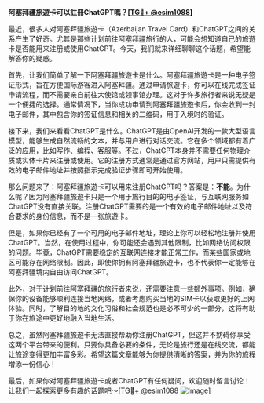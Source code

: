 **阿塞拜疆旅遊卡可以註冊ChatGPT嗎？[[TG💪+ @esim1088](https://t.me/s/esim1088)]**

最近，很多人对阿塞拜疆旅遊卡（Azerbaijan Travel Card）和ChatGPT之间的关系产生了好奇。尤其是那些计划前往阿塞拜疆旅行的人，可能会想知道自己的旅遊卡是否能用来注册或使用ChatGPT。今天，我们就来详细聊聊这个话题，希望能解答你的疑惑。

首先，让我们简单了解一下阿塞拜疆旅遊卡是什么。阿塞拜疆旅遊卡是一种电子签证形式，旨在方便国际游客进入阿塞拜疆。通过申请旅遊卡，你可以在线完成签证申请流程，而不需要亲自前往大使馆或领事馆办理。这对于许多旅行者来说无疑是一个便捷的选择。通常情况下，当你成功申请到阿塞拜疆旅遊卡后，你会收到一封电子邮件，其中包含你的签证信息和相关的二维码，用于入境时的验证。

接下来，我们来看看ChatGPT是什么。ChatGPT是由OpenAI开发的一款大型语言模型，能够生成自然流畅的文本，并与用户进行对话交流。它在多个领域都有着广泛的应用，比如写作、编程、客服等。不过，ChatGPT本身并不需要任何物理介质或实体卡片来注册或使用。它的注册方式通常是通过官方网站，用户只需提供有效的电子邮件地址并按照指示完成验证步骤即可开始使用。

那么问题来了：阿塞拜疆旅遊卡可以用来注册ChatGPT吗？答案是：**不能**。为什么呢？因为阿塞拜疆旅遊卡只是一个用于旅行目的的电子签证，与互联网服务如ChatGPT没有直接关联。注册ChatGPT需要的是一个有效的电子邮件地址以及符合要求的身份信息，而不是一张旅遊卡。

但是，如果你已经有了一个可用的电子邮件地址，理论上你可以轻松地注册并使用ChatGPT。当然，在使用过程中，你可能还会遇到其他限制，比如网络访问权限的问题。毕竟，ChatGPT需要稳定的互联网连接才能正常工作，而某些国家或地区可能存在网络限制。因此，即使你拥有阿塞拜疆旅遊卡，也不代表你一定能够在阿塞拜疆境内自由访问ChatGPT。

此外，对于计划前往阿塞拜疆的旅行者来说，还需要注意一些额外事项。例如，确保你的设备能够顺利连接当地网络，或者考虑购买当地的SIM卡以获取更好的上网体验。同时，了解目的地的文化习俗和社会规范也是必不可少的一部分，这将有助于你在旅途中更好地融入当地生活。

总之，虽然阿塞拜疆旅遊卡无法直接帮助你注册ChatGPT，但这并不妨碍你享受这两个平台带来的便利。只要你具备必要的条件，无论是旅行还是在线交流，都能让旅途变得更加丰富多彩。希望这篇文章能够为你提供清晰的答案，并为你的旅程增添一份信心！

最后，如果你对阿塞拜疆旅遊卡或者ChatGPT有任何疑问，欢迎随时留言讨论！让我们一起探索更多有趣的话题吧～[[TG💪+ @esim1088](https://t.me/s/esim1088) ![Image](https://i.postimg.cc/4NQfJmqS/Snipaste-2025-05-13-00-14-12.png)]
